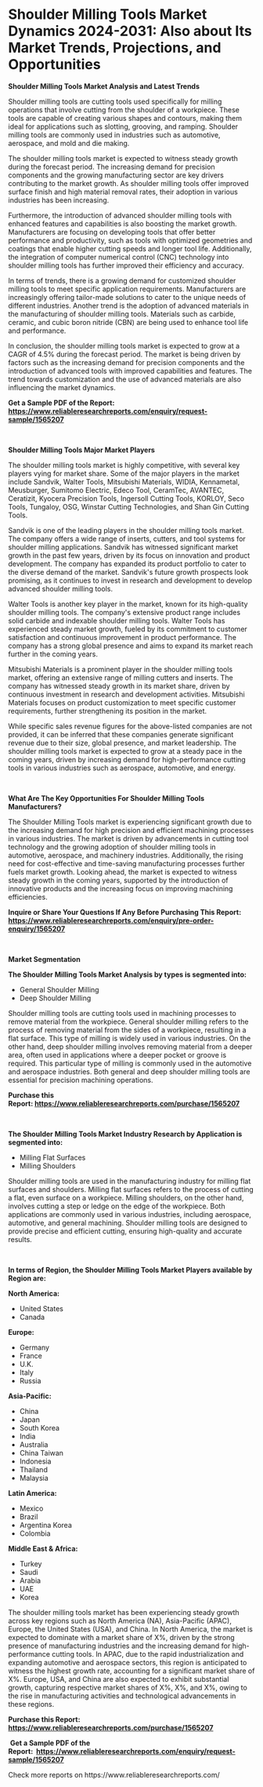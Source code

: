 <p><h1>Shoulder Milling Tools Market Dynamics 2024-2031: Also about Its Market Trends, Projections, and Opportunities</h1></p><p><strong>Shoulder Milling Tools Market Analysis and Latest Trends</strong></p>
<p><p>Shoulder milling tools are cutting tools used specifically for milling operations that involve cutting from the shoulder of a workpiece. These tools are capable of creating various shapes and contours, making them ideal for applications such as slotting, grooving, and ramping. Shoulder milling tools are commonly used in industries such as automotive, aerospace, and mold and die making.</p><p>The shoulder milling tools market is expected to witness steady growth during the forecast period. The increasing demand for precision components and the growing manufacturing sector are key drivers contributing to the market growth. As shoulder milling tools offer improved surface finish and high material removal rates, their adoption in various industries has been increasing.</p><p>Furthermore, the introduction of advanced shoulder milling tools with enhanced features and capabilities is also boosting the market growth. Manufacturers are focusing on developing tools that offer better performance and productivity, such as tools with optimized geometries and coatings that enable higher cutting speeds and longer tool life. Additionally, the integration of computer numerical control (CNC) technology into shoulder milling tools has further improved their efficiency and accuracy.</p><p>In terms of trends, there is a growing demand for customized shoulder milling tools to meet specific application requirements. Manufacturers are increasingly offering tailor-made solutions to cater to the unique needs of different industries. Another trend is the adoption of advanced materials in the manufacturing of shoulder milling tools. Materials such as carbide, ceramic, and cubic boron nitride (CBN) are being used to enhance tool life and performance.</p><p>In conclusion, the shoulder milling tools market is expected to grow at a CAGR of 4.5% during the forecast period. The market is being driven by factors such as the increasing demand for precision components and the introduction of advanced tools with improved capabilities and features. The trend towards customization and the use of advanced materials are also influencing the market dynamics.</p></p>
<p><strong>Get a Sample PDF of the Report:&nbsp; <a href="https://www.reliableresearchreports.com/enquiry/request-sample/1565207">https://www.reliableresearchreports.com/enquiry/request-sample/1565207</a></strong></p>
<p>&nbsp;</p>
<p><strong>Shoulder Milling Tools Major Market Players</strong></p>
<p><p>The shoulder milling tools market is highly competitive, with several key players vying for market share. Some of the major players in the market include Sandvik, Walter Tools, Mitsubishi Materials, WIDIA, Kennametal, Meusburger, Sumitomo Electric, Edeco Tool, CeramTec, AVANTEC, Ceratizit, Kyocera Precision Tools, Ingersoll Cutting Tools, KORLOY, Seco Tools, Tungaloy, OSG, Winstar Cutting Technologies, and Shan Gin Cutting Tools.</p><p>Sandvik is one of the leading players in the shoulder milling tools market. The company offers a wide range of inserts, cutters, and tool systems for shoulder milling applications. Sandvik has witnessed significant market growth in the past few years, driven by its focus on innovation and product development. The company has expanded its product portfolio to cater to the diverse demand of the market. Sandvik's future growth prospects look promising, as it continues to invest in research and development to develop advanced shoulder milling tools.</p><p>Walter Tools is another key player in the market, known for its high-quality shoulder milling tools. The company's extensive product range includes solid carbide and indexable shoulder milling tools. Walter Tools has experienced steady market growth, fueled by its commitment to customer satisfaction and continuous improvement in product performance. The company has a strong global presence and aims to expand its market reach further in the coming years.</p><p>Mitsubishi Materials is a prominent player in the shoulder milling tools market, offering an extensive range of milling cutters and inserts. The company has witnessed steady growth in its market share, driven by continuous investment in research and development activities. Mitsubishi Materials focuses on product customization to meet specific customer requirements, further strengthening its position in the market.</p><p>While specific sales revenue figures for the above-listed companies are not provided, it can be inferred that these companies generate significant revenue due to their size, global presence, and market leadership. The shoulder milling tools market is expected to grow at a steady pace in the coming years, driven by increasing demand for high-performance cutting tools in various industries such as aerospace, automotive, and energy.</p></p>
<p>&nbsp;</p>
<p><strong>What Are The Key Opportunities For Shoulder Milling Tools Manufacturers?</strong></p>
<p><p>The Shoulder Milling Tools market is experiencing significant growth due to the increasing demand for high precision and efficient machining processes in various industries. The market is driven by advancements in cutting tool technology and the growing adoption of shoulder milling tools in automotive, aerospace, and machinery industries. Additionally, the rising need for cost-effective and time-saving manufacturing processes further fuels market growth. Looking ahead, the market is expected to witness steady growth in the coming years, supported by the introduction of innovative products and the increasing focus on improving machining efficiencies.</p></p>
<p><strong>Inquire or Share Your Questions If Any Before Purchasing This Report: <a href="https://www.reliableresearchreports.com/enquiry/pre-order-enquiry/1565207">https://www.reliableresearchreports.com/enquiry/pre-order-enquiry/1565207</a></strong></p>
<p>&nbsp;</p>
<p><strong>Market Segmentation</strong></p>
<p><strong>The Shoulder Milling Tools Market Analysis by types is segmented into:</strong></p>
<p><ul><li>General Shoulder Milling</li><li>Deep Shoulder Milling</li></ul></p>
<p><p>Shoulder milling tools are cutting tools used in machining processes to remove material from the workpiece. General shoulder milling refers to the process of removing material from the sides of a workpiece, resulting in a flat surface. This type of milling is widely used in various industries. On the other hand, deep shoulder milling involves removing material from a deeper area, often used in applications where a deeper pocket or groove is required. This particular type of milling is commonly used in the automotive and aerospace industries. Both general and deep shoulder milling tools are essential for precision machining operations.</p></p>
<p><strong>Purchase this Report:&nbsp;<a href="https://www.reliableresearchreports.com/purchase/1565207">https://www.reliableresearchreports.com/purchase/1565207</a></strong></p>
<p>&nbsp;</p>
<p><strong>The Shoulder Milling Tools Market Industry Research by Application is segmented into:</strong></p>
<p><ul><li>Milling Flat Surfaces</li><li>Milling Shoulders</li></ul></p>
<p><p>Shoulder milling tools are used in the manufacturing industry for milling flat surfaces and shoulders. Milling flat surfaces refers to the process of cutting a flat, even surface on a workpiece. Milling shoulders, on the other hand, involves cutting a step or ledge on the edge of the workpiece. Both applications are commonly used in various industries, including aerospace, automotive, and general machining. Shoulder milling tools are designed to provide precise and efficient cutting, ensuring high-quality and accurate results.</p></p>
<p>&nbsp;</p>
<p><strong>In terms of Region, the Shoulder Milling Tools Market Players available by Region are:</strong></p>
<p>
    <p> <strong> North America: </strong>
        <ul>
            <li>United States</li>
            <li>Canada</li>
        </ul>
        </p> 
    <p> <strong> Europe: </strong>
        <ul>
            <li>Germany</li>
            <li>France</li>
            <li>U.K.</li>
            <li>Italy</li>
            <li>Russia</li>
        </ul>
        </p> 
    <p> <strong> Asia-Pacific: </strong>
        <ul>
            <li>China</li>
            <li>Japan</li>
            <li>South Korea</li>
            <li>India</li>
            <li>Australia</li>
            <li>China Taiwan</li>
            <li>Indonesia</li>
            <li>Thailand</li>
            <li>Malaysia</li>
        </ul>
        </p> 
    <p> <strong> Latin America: </strong>
        <ul>
            <li>Mexico</li>
            <li>Brazil</li>
            <li>Argentina Korea</li>
            <li>Colombia</li>
        </ul>
        </p> 
    <p> <strong> Middle East & Africa: </strong>
        <ul>
            <li>Turkey</li>
            <li>Saudi</li>
            <li>Arabia</li>
            <li>UAE</li>
            <li>Korea</li>
        </ul>
    </p>
    </p>
<p><p>The shoulder milling tools market has been experiencing steady growth across key regions such as North America (NA), Asia-Pacific (APAC), Europe, the United States (USA), and China. In North America, the market is expected to dominate with a market share of X%, driven by the strong presence of manufacturing industries and the increasing demand for high-performance cutting tools. In APAC, due to the rapid industrialization and expanding automotive and aerospace sectors, this region is anticipated to witness the highest growth rate, accounting for a significant market share of X%. Europe, USA, and China are also expected to exhibit substantial growth, capturing respective market shares of X%, X%, and X%, owing to the rise in manufacturing activities and technological advancements in these regions.</p></p>
<p><strong>Purchase this Report: <a href="https://www.reliableresearchreports.com/purchase/1565207">https://www.reliableresearchreports.com/purchase/1565207</a></strong></p>
<p>&nbsp;<strong>Get a Sample PDF of the Report:&nbsp;&nbsp;<a href="https://www.reliableresearchreports.com/enquiry/request-sample/1565207">https://www.reliableresearchreports.com/enquiry/request-sample/1565207</a></strong></p>
<p><strong></strong></p>
<p>Check more reports on https://www.reliableresearchreports.com/</p>